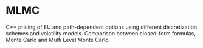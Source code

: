 # MLMC

C++ pricing of EU and path-dependent options using different discretization schemes and volatility models.
Comparison between closed-form formulas, Monte Carlo and Multi Level Monte Carlo.
